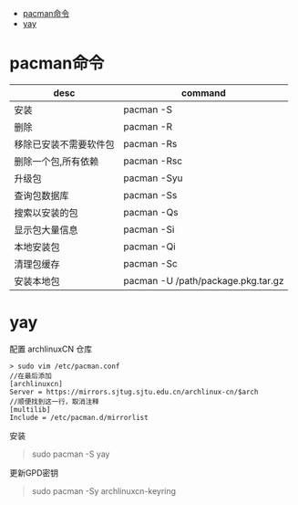<!-- TOC -->

- [pacman命令](#pacman命令)
- [yay](#yay)

<!-- /TOC -->

# pacman命令
| desc                   | command                            |
| ---------------------- | ---------------------------------- |
| 安装                   | pacman -S                          |
| 删除                   | pacman -R                          |
| 移除已安装不需要软件包 | pacman -Rs                         |
| 删除一个包,所有依赖    | pacman -Rsc                        |
| 升级包                 | pacman -Syu                        |
| 查询包数据库           | pacman -Ss                         |
| 搜索以安装的包         | pacman -Qs                         |
| 显示包大量信息         | pacman -Si                         |
| 本地安装包             | pacman -Qi                         |
| 清理包缓存             | pacman -Sc                         |
| 安装本地包             | pacman -U /path/package.pkg.tar.gz |

# yay
配置  archlinuxCN 仓库
```
> sudo vim /etc/pacman.conf
//在最后添加
[archlinuxcn]
Server = https://mirrors.sjtug.sjtu.edu.cn/archlinux-cn/$arch
//顺便找到这一行，取消注释
[multilib]
Include = /etc/pacman.d/mirrorlist
```

安装
> sudo pacman -S yay

更新GPD密钥
> sudo pacman -Sy archlinuxcn-keyring
